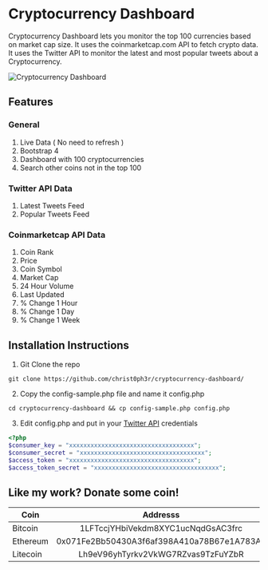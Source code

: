 # Cryptocurrency Dashboard

Cryptocurrency Dashboard lets you monitor the top 100 currencies based on market cap size.  It uses the coinmarketcap.com API to fetch crypto data.  It uses the Twitter API to monitor the latest and most popular tweets about a Cryptocurrency.

![Cryptocurrency Dashboard](https://i.imgur.com/3a0ILCS.png)

## Features

### General
1. Live Data ( No need to refresh )
1. Bootstrap 4
1. Dashboard with 100 cryptocurrencies
1. Search other coins not in the top 100

### Twitter API Data
1. Latest Tweets Feed
1. Popular Tweets Feed

### Coinmarketcap API Data
1. Coin Rank
1. Price
1. Coin Symbol
1. Market Cap
1. 24 Hour Volume
1. Last Updated
1. % Change 1 Hour
1. % Change 1 Day
1. % Change 1 Week

## Installation Instructions


1. Git Clone the repo

```
git clone https://github.com/christ0ph3r/cryptocurrency-dashboard/
```

2. Copy the config-sample.php file and name it config.php

```
cd cryptocurrency-dashboard && cp config-sample.php config.php
```

3. Edit config.php and put in your [Twitter API](https://developer.twitter.com/) credentials

```php
<?php
$consumer_key = "xxxxxxxxxxxxxxxxxxxxxxxxxxxxxxxxxxx";
$consumer_secret = "xxxxxxxxxxxxxxxxxxxxxxxxxxxxxxxxxxx";
$access_token = "xxxxxxxxxxxxxxxxxxxxxxxxxxxxxxxxxxx";
$access_token_secret = "xxxxxxxxxxxxxxxxxxxxxxxxxxxxxxxxxxx";
```

## Like my work? Donate some coin!


| Coin     | Addresss                                   |
| -------- |:------------------------------------------:|
| Bitcoin  | 1LFTccjYHbiVekdm8XYC1ucNqdGsAC3frc         |
| Ethereum | 0x071Fe2Bb50430A3f6af398A410a78B67e1A783AE |
| Litecoin | Lh9eV96yhTyrkv2VkWG7RZvas9TzFuYZbR         |
